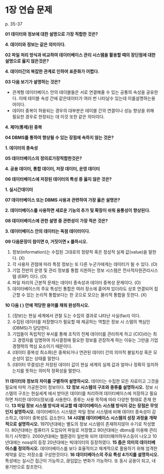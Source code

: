 # 1장 연습 문제

p. 35-37

**01 데이터와 정보에 대한 설명으로 가장 적합한 것은?**

**4. 데이터와 정보는 같은 의미이다.**

**02 파일 처리 방식과 비교하여 데이터베이스 관리 시스템을 활용할 때의 장단점에 대한 설명으로 옳지 않은것은?**

**4. 데이터간의 복잡한 관계로 인하여 표준화가 어렵다.**

**03 다음 보기가 설명하는 것은?**

- 관계형 데이터베이스 안의 테이블들은 서로 연결해줄 수 있는 공통의 속성을 공유한다. 이때 테이블 속성 간에 같은데이터가 여러 번 나타날수 있는데 이를설명하는용어이다.
- 데이터 중복이 허용되는 경우의 대부분은 테이블 간의 연결이나 성능 향상을 위해 필요한 경우로 한정되는 데 이것 또한 같은 의미이다.

**4. 제어(통제)된 중복**

**04 DBMS를 통하여 향상될 수 있는 장점에 속하지 않는 것은?**

**1. 데이터의 종속성**

**05 데이터베이스의 정의로가장적합한것은?**

**4. 공용 데이터, 통합 데이터, 저장 데이터, 운영 데이터**

**06 데이터베이스에 저장된 데이터의 특성 중 옳지 않은 것은?**

**1. 실시간데이터**

**07 데이터베이스 또는 DBMS 사용과 관련하여 가장 옳은 설명은?**

**2. 데이터베이스를 사용하면 새로운 기능의 추가 및 확장이 쉬워 융통성이 향상된다.**

**08 데이터베이스에 관한 설명 중 관련성이 가장 적은 것은?**

**3. 데이터베이스 안의 데이터는 독점 데이터이다.**

**09 다음문장이 참이면 0, 거짓이면 x 를하시오.**

1. 정보(information)는 수집된 그대로의 정량적 혹은 정성적 실제 값(value)을 말한다. (X)
2. 각 사용자 관점에 따라 특정 정보는 또 다른 누군가에게는 데이터가 될 수 있다. (O)
3. 기업 전반의 운영 및 관리 정보를 통합 지원하는 정보 시스템은 전사적자원관리시스템 (ERP) 이다. (O)
4. 파일 처리의 근본적 문제는 데이터 종속성과 데이터 중복성 문제이다. (O)
5. 데이터베이스의 주요 특성인 통합은 여러 장소에 흩어져 있더라도 상호 연결되어 접근할 수 있는 논리적 통합보다는 한 곳으로 모으는 물리적 통합을 듯한다. (X)

**10 다음 ( ) 안에 적당한 용어를 채워 완성하시오.**

1. (정보)는 현실 세계에서 관찰 도는 수집의 결과로 냐타난 사실(fact) 이다.
2. 수집된 데이터를 저장했다가 필요할 때 제공하는 역할은 정보 시 스템의 핵심인 (DBMS)가 담당한다.
3. 기업들이 독립적인 부서를 통해 조직의 전체 데이터를 관리하게 하고 (CIO)라는 최고 경영자를 임명하여 의사결정에 필요한 정보를 관장하계 하는 이유는 그만큼 기업 경쟁력의 핵심 요소이기 때문이다.
4. (데이터 중복성 최소화)은 중복되거나 연관된 데이터 간의 의미적 불일치성 혹은 모순성이 없는 상태를 말한다.
5. (데이터 무결성)은 저장된 데이터 값이 현실 세계의 실제 값과 얼마나 정확히 일치하는지를 뜻하는 의미적 정확성을 말한다.

**11 데이터와 정보의 차이를 구별하여 설명하시오.**
데이터는 수집한 모든 자료이고 그것을 필요에 따락 가공한것이 정보이다.
**12 정보 시스템의 구조와 종류를 설명하시오.**
정보 시스템의 구조는 현실세계 에서 받아온 데이터를 처리하여 데이터베이스에 저장하고 필요하면 처리한 데이터(정보)를 사용한다. 종류는 사용 목적에 따라 다양한 형태로 존재 한다. 
**13 파일 정보 시스템 방식과 비교할 때 데이터베이스 시스템 방식이 갖는 장점은 무엇인지 설명하시오.**
데이터베이스 시스템은 파일 정보 시스템에 비해 데이터 종속성이 감소하고, 데이터 중복성도 감소한다.
**14 시대별 데이터베이스 시스템의 성장 과정을 개략적으로 설명하시오.**
1970년대에는 별도의 정보 시스템이 존재하지않아 수기로 작성했다. 80년대에는 컴퓨터가 도입되어 파일로 저장했고 90년대에는 dbms를 이용해 관리하기 시작했다. 2000년대에는 웹환경이 일반화 되어 데이터웨어하우스등이 나오고 10년대에는 nosql의 등장 20년대에는 빅데이터의 등장하였다.
**15 좁은 의미의 데이터베아스를 정의하시오.**
데이터베이스를 보다 효율적이고 체계적으로 활용하기 위해 엄격한 제약을 갖는 저장소를 구성한것이다.
**16 데이터베아스의 주요 특성 4가지를 설명하시오.**
특성에는 실시간 접근이 가능하고, 끊임없는 변화가 가능하다. 또 동시 공용이 되고, 내용기반으로 참조한다.
